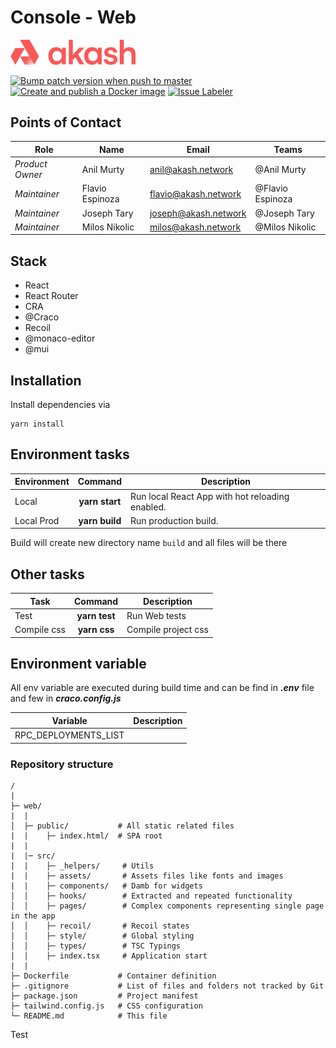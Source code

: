 # Console - Web

<img src="src/assets/images/akash-logo-text-red.png" width="200" alt="Akash Logo">

[![Bump patch version when push to master](https://github.com/ovrclk/console/actions/workflows/bump.yml/badge.svg?branch=main)](https://github.com/ovrclk/console/actions/workflows/bump.yml)
[![Create and publish a Docker image](https://github.com/ovrclk/console/actions/workflows/deployImage.yaml/badge.svg?branch=main)](https://github.com/ovrclk/console/actions/workflows/deployImage.yaml)
[![Issue Labeler](https://github.com/ovrclk/console/actions/workflows/labeler.yml/badge.svg?branch=main)](https://github.com/ovrclk/console/actions/workflows/labeler.yml)

## Points of Contact

| Role            | Name            | Email                                               | Teams            |
|-----------------|-----------------|-----------------------------------------------------|------------------|
| _Product Owner_ | Anil Murty      | [anil@akash.network](mailto:anil@akash.network)     | @Anil Murty      |
| _Maintainer_    | Flavio Espinoza | [flavio@akash.network](mailto:flavio@akash.network) | @Flavio Espinoza |
| _Maintainer_    | Joseph Tary     | [joseph@akash.network](mailto:joseph@akash.network) | @Joseph Tary     |
| _Maintainer_    | Milos Nikolic   | [milos@akash.network](mailto:milos@akash.network)   | @Milos Nikolic   |

## Stack

- React
- React Router
- CRA
- @Craco
- Recoil
- @monaco-editor
- @mui

## Installation

Install dependencies via

```
yarn install
```

## Environment tasks

| Environment |    Command     | Description                                     |
|-------------|:--------------:|-------------------------------------------------|
| Local       | **yarn start** | Run local React App with hot reloading enabled. |
| Local Prod  | **yarn build** | Run production build.                           |

Build will create new directory name `build` and all files will be there

## Other tasks

| Task         |         Command          | Description                                      |
|--------------|:------------------------:|--------------------------------------------------|
| Test         |      **yarn test**       | Run Web tests                                    |
| Compile css  |       **yarn css**       | Compile project css                              |

## Environment variable

All env variable are executed during build time and can be find in
**_.env_** file and few in **_craco.config.js_** 

| Variable                      | Description                                              |
|-------------------------------|:---------------------------------------------------------|
| RPC_DEPLOYMENTS_LIST          |                                                          |

### Repository structure

```
/
|
├─ web/
|  |
│  ├─ public/           # All static related files
|  |    ├─ index.html/  # SPA root
|  |
|  |─ src/
|  |    ├─ _helpers/     # Utils
|  |    ├─ assets/       # Assets files like fonts and images
|  |    ├─ components/   # Damb for widgets
│  │    ├─ hooks/        # Extracted and repeated functionality
│  │    ├─ pages/        # Complex components representing single page in the app
│  │    ├─ recoil/       # Recoil states
│  │    ├─ style/        # Global styling
│  │    ├─ types/        # TSC Typings
│  │    ├─ index.tsx     # Application start
|  |
├─ Dockerfile           # Container definition
├─ .gitignore           # List of files and folders not tracked by Git
├─ package.json         # Project manifest
├─ tailwind.config.js   # CSS configuration
└─ README.md            # This file
```

Test